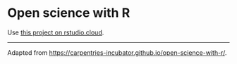 # Open science with R

Use [this project on rstudio.cloud](https://rstudio.cloud/project/1133167).

---

Adapted from <https://carpentries-incubator.github.io/open-science-with-r/>.

